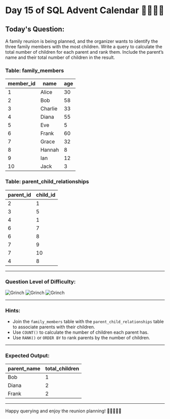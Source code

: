 # Day 15 of SQL Advent Calendar 👨‍👩‍👧‍👦

## Today's Question:
A family reunion is being planned, and the organizer wants to identify the three family members with the most children. Write a query to calculate the total number of children for each parent and rank them. Include the parent’s name and their total number of children in the result.

### **Table: family_members**
| member_id | name   | age |
|------------|---------|-----|
| 1          | Alice   | 30  |
| 2          | Bob     | 58  |
| 3          | Charlie | 33  |
| 4          | Diana   | 55  |
| 5          | Eve     | 5   |
| 6          | Frank   | 60  |
| 7          | Grace   | 32  |
| 8          | Hannah  | 8   |
| 9          | Ian      | 12  |
| 10         | Jack     | 3   |

### **Table: parent_child_relationships**
| parent_id | child_id |
|------------|----------|
| 2          | 1        |
| 3          | 5        |
| 4          | 1        |
| 6          | 7        |
| 6          | 8        |
| 7          | 9        |
| 7          | 10       |
| 4          | 8        |

---

### **Question Level of Difficulty:**
![Grinch](https://www.sqlcalendar.com/grinch.svg) ![Grinch](https://www.sqlcalendar.com/grinch.svg) ![Grinch](https://www.sqlcalendar.com/grinch.svg)

---

### **Hints:**
- Join the `family_members` table with the `parent_child_relationships` table to associate parents with their children.
- Use `COUNT()` to calculate the number of children each parent has.
- Use `RANK()` or `ORDER BY` to rank parents by the number of children.

---

### **Expected Output:**
| parent_name | total_children |
|--------------|----------------|
| Bob          | 1              |
| Diana         | 2              |
| Frank         | 2              |

---

Happy querying and enjoy the reunion planning! 🧑‍👩‍👧‍👦✨

